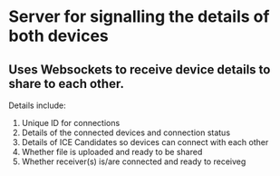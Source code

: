 # Server for signalling the details of both devices

## Uses Websockets to receive device details to share to each other.

Details include:

1. Unique ID for connections
2. Details of the connected devices and connection status
3. Details of ICE Candidates so devices can connect with each other
4. Whether file is uploaded and ready to be shared
5. Whether receiver(s) is/are connected and ready to receiveg